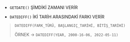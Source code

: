 - `GETDATE()` ŞİMDİKİ ZAMANI VERİR 

- `DATEDIFF()` İKİ TARİH ARASINDAKİ FARKI VERİR
> `DATEDIFF(FARK_TÜRÜ, BAŞLANGIÇ_TARİHİ, BİTİŞ_TARİHİ)`
>
> ÖRNEK -> `DATEDIFF(YEAR, 2000-16-06, 2022-05-11)`


